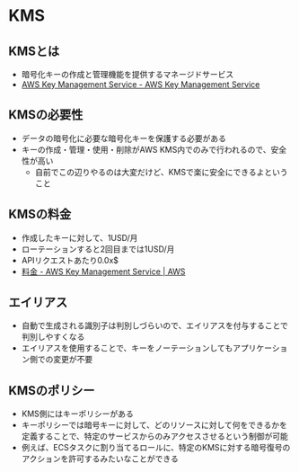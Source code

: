 # KMS

## KMSとは

- 暗号化キーの作成と管理機能を提供するマネージドサービス
- [AWS Key Management Service - AWS Key Management Service](https://docs.aws.amazon.com/ja_jp/kms/latest/developerguide/overview.html)

## KMSの必要性

- データの暗号化に必要な暗号化キーを保護する必要がある
- キーの作成・管理・使用・削除がAWS KMS内でのみで行われるので、安全性が高い
  - 自前でこの辺りやるのは大変だけど、KMSで楽に安全にできるよということ

## KMSの料金

- 作成したキーに対して、1USD/月
- ローテーションすると2回目までは1USD/月
- APIリクエストあたり0.0x$
- [料金 - AWS Key Management Service | AWS](https://aws.amazon.com/jp/kms/pricing/)

## エイリアス

- 自動で生成される識別子は判別しづらいので、エイリアスを付与することで判別しやすくなる
- エイリアスを使用することで、キーをノーテーションしてもアプリケーション側での変更が不要

## KMSのポリシー

- KMS側にはキーポリシーがある
- キーポリシーでは暗号キーに対して、どのリソースに対して何をできるかを定義することで、特定のサービスからのみアクセスさせるという制御が可能
- 例えば、ECSタスクに割り当てるロールに、特定のKMSに対する暗号復号のアクションを許可するみたいなことができる
